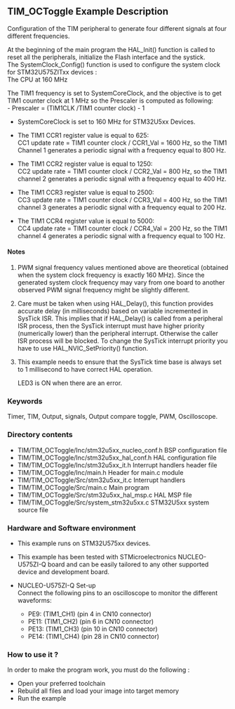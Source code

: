 ## <b>TIM_OCToggle Example Description</b>

Configuration of the TIM peripheral to generate four different signals at four different frequencies.

At the beginning of the main program the HAL_Init() function is called to reset 
all the peripherals, initialize the Flash interface and the systick.  
The SystemClock_Config() function is used to configure the system clock for STM32U575ZITxx devices :  
The CPU at 160 MHz

The TIM1 frequency is set to SystemCoreClock, and the objective is
to get TIM1 counter clock at 1 MHz so the Prescaler is computed as following:  
     - Prescaler = (TIM1CLK /TIM1 counter clock) - 1
   
- SystemCoreClock is set to 160 MHz for STM32U5xx Devices.

- The TIM1 CCR1 register value is equal to 625:  
CC1 update rate = TIM1 counter clock / CCR1_Val = 1600 Hz,
so the TIM1 Channel 1 generates a periodic signal with a frequency equal to 800 Hz.

- The TIM1 CCR2 register value is equal to 1250:  
CC2 update rate = TIM1 counter clock / CCR2_Val = 800 Hz,
so the TIM1 channel 2 generates a periodic signal with a frequency equal to 400 Hz.

- The TIM1 CCR3 register value is equal to 2500:  
CC3 update rate = TIM1 counter clock / CCR3_Val = 400 Hz,
so the TIM1 channel 3 generates a periodic signal with a frequency equal to 200 Hz.

- The TIM1 CCR4 register value is equal to 5000:  
CC4 update rate = TIM1 counter clock / CCR4_Val =  200 Hz,
so the TIM1 channel 4 generates a periodic signal with a frequency equal to 100 Hz.

#### <b>Notes</b>
 1. PWM signal frequency values mentioned above are theoretical (obtained when the system clock frequency
   is exactly 160 MHz). Since the generated system clock frequency may vary from one board to another observed
   PWM signal frequency might be slightly different.

 2. Care must be taken when using HAL_Delay(), this function provides accurate delay (in milliseconds)
    based on variable incremented in SysTick ISR. This implies that if HAL_Delay() is called from
    a peripheral ISR process, then the SysTick interrupt must have higher priority (numerically lower)
    than the peripheral interrupt. Otherwise the caller ISR process will be blocked.
    To change the SysTick interrupt priority you have to use HAL_NVIC_SetPriority() function.

 3. This example needs to ensure that the SysTick time base is always set to 1 millisecond
    to have correct HAL operation.

    LED3 is ON when there are an error.

### <b>Keywords</b>

Timer, TIM, Output, signals, Output compare toggle, PWM, Oscilloscope.

### <b>Directory contents</b>

  - TIM/TIM_OCToggle/Inc/stm32u5xx_nucleo_conf.h BSP configuration file
  - TIM/TIM_OCToggle/Inc/stm32u5xx_hal_conf.h    HAL configuration file
  - TIM/TIM_OCToggle/Inc/stm32u5xx_it.h          Interrupt handlers header file
  - TIM/TIM_OCToggle/Inc/main.h                  Header for main.c module
  - TIM/TIM_OCToggle/Src/stm32u5xx_it.c          Interrupt handlers
  - TIM/TIM_OCToggle/Src/main.c                  Main program
  - TIM/TIM_OCToggle/Src/stm32u5xx_hal_msp.c     HAL MSP file
  - TIM/TIM_OCToggle/Src/system_stm32u5xx.c      STM32U5xx system source file

### <b>Hardware and Software environment</b>

  - This example runs on STM32U575xx devices.

  - This example has been tested with STMicroelectronics NUCLEO-U575ZI-Q 
    board and can be easily tailored to any other supported device
    and development board.

  - NUCLEO-U575ZI-Q Set-up  
Connect the following pins to an oscilloscope to monitor the different waveforms:  
      - PE9: (TIM1_CH1) (pin 4 in CN10 connector)
      - PE11: (TIM1_CH2) (pin 6 in CN10 connector)
      - PE13: (TIM1_CH3) (pin 10 in CN10 connector)
      - PE14: (TIM1_CH4) (pin 28 in CN10 connector)

### <b>How to use it ?</b>

In order to make the program work, you must do the following :  
 - Open your preferred toolchain  
 - Rebuild all files and load your image into target memory  
 - Run the example

